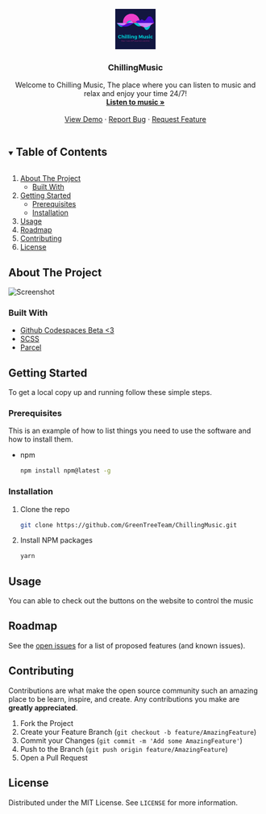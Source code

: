 <p align="center">
  <a href="https://github.com/GreenTreeTeam/ChillingMusic">
    <img src="images/logo.png" alt="Logo" width="80" height="80">
  </a>

  <h3 align="center">ChillingMusic</h3>

  <p align="center">
    Welcome to Chilling Music, The place where you can listen to music and relax and enjoy your time 24/7!
    <br />
    <a href="https://chillingmusic.cf"><strong>Listen to music »</strong></a>
    <br />
    <br />
    <a href="https://chillingmusic.cf">View Demo</a>
    ·
    <a href="https://github.com/GreenTreeTeam/ChillingMusic/issues">Report Bug</a>
    ·
    <a href="https://github.com/GreenTreeTeam/ChillingMusic/issues">Request Feature</a>
  </p>
</p>

<details open="open">
  <summary><h2 style="display: inline-block">Table of Contents</h2></summary>
  <ol>
    <li>
      <a href="#about-the-project">About The Project</a>
      <ul>
        <li><a href="#built-with">Built With</a></li>
      </ul>
    </li>
    <li>
      <a href="#getting-started">Getting Started</a>
      <ul>
        <li><a href="#prerequisites">Prerequisites</a></li>
        <li><a href="#installation">Installation</a></li>
      </ul>
    </li>
    <li><a href="#usage">Usage</a></li>
    <li><a href="#roadmap">Roadmap</a></li>
    <li><a href="#contributing">Contributing</a></li>
    <li><a href="#license">License</a></li>
  </ol>
</details>

## About The Project

![Screenshot](https://github.com/GreenTreeTeam/ChillingMusic/blob/master/images/screenshot.png)

### Built With

* [Github Codespaces Beta <3](https://github.com/features/codespaces)
* [SCSS](https://sass-lang.com/)
* [Parcel](https://parceljs.org/)

## Getting Started

To get a local copy up and running follow these simple steps.

### Prerequisites

This is an example of how to list things you need to use the software and how to install them.
* npm
  ```sh
  npm install npm@latest -g
  ```

### Installation

1. Clone the repo
   ```sh
   git clone https://github.com/GreenTreeTeam/ChillingMusic.git
   ```
2. Install NPM packages
   ```sh
   yarn
   ```

## Usage

You can able to check out the buttons on the website to control the music

## Roadmap

See the [open issues](https://github.com/GreenTreeTeam/ChillingMusic/issues) for a list of proposed features (and known issues).

## Contributing

Contributions are what make the open source community such an amazing place to be learn, inspire, and create. Any contributions you make are **greatly appreciated**.

1. Fork the Project
2. Create your Feature Branch (`git checkout -b feature/AmazingFeature`)
3. Commit your Changes (`git commit -m 'Add some AmazingFeature'`)
4. Push to the Branch (`git push origin feature/AmazingFeature`)
5. Open a Pull Request

## License

Distributed under the MIT License. See `LICENSE` for more information.
